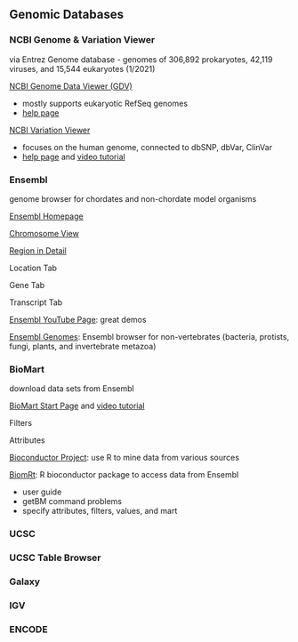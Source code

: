 ## Genomic Databases
### NCBI Genome & Variation Viewer
via Entrez Genome database - genomes of 306,892 prokaryotes, 42,119 viruses, and 15,544 eukaryotes (1/2021)

[NCBI Genome Data Viewer (GDV)](https://www.ncbi.nlm.nih.gov/genome/gdv/)
- mostly supports eukaryotic RefSeq genomes
- [help page](https://www.ncbi.nlm.nih.gov/genome/gdv/browser/help/)

[NCBI Variation Viewer](https://www.ncbi.nlm.nih.gov/variation/view/)
- focuses on the human genome, connected to dbSNP, dbVar, ClinVar
- [help page](https://www.ncbi.nlm.nih.gov/variation/view/help/) and [video tutorial](https://www.youtube.com/watch?v=rnWZ9MFBwUM&ab_channel=TheNationalLibraryofMedicine)

### Ensembl
genome browser for chordates and non-chordate model organisms

[Ensembl Homepage](http://uswest.ensembl.org/index.html)

[Chromosome View](http://uswest.ensembl.org/Homo_sapiens/Location/Chromosome?r=11)

[Region in Detail](http://uswest.ensembl.org/Homo_sapiens/Location/View?db=core;g=ENSG00000244734;r=11:5225386-5229473)

Location Tab

Gene Tab

Transcript Tab

[Ensembl YouTube Page](https://www.youtube.com/channel/UCKGzTZIXfs2HX44X3HqBtDA): great demos

[Ensembl Genomes](http://ensemblgenomes.org/): Ensembl browser for non-vertebrates (bacteria, protists, fungi, plants, and invertebrate metazoa)

### BioMart
download data sets from Ensembl

[BioMart Start Page](http://uswest.ensembl.org/biomart/martview/c92977310e04989e7c0a23d938ed684b) and [video tutorial](https://www.youtube.com/watch?v=DXPaBdPM2vs&list=PLA5333E28D1193B6B&index=5&ab_channel=EnsemblTraining)

Filters

Attributes

[Bioconductor Project](https://www.bioconductor.org/): use R to mine data from various sources

[BiomRt](https://bioconductor.org/packages/release/bioc/vignettes/biomaRt/inst/doc/biomaRt.html): R bioconductor package to access data from Ensembl
- user guide
- getBM command problems
-   specify attributes, filters, values, and mart 

### UCSC

### UCSC Table Browser

### Galaxy

### IGV

### ENCODE
